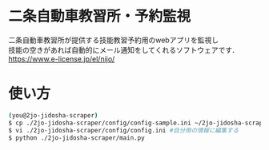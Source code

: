 # 二条自動車教習所・予約監視
二条自動車教習所が提供する技能教習予約用のwebアプリを監視し  
技能の空きがあれば自動的にメール通知をしてくれるソフトウェアです．  
https://www.e-license.jp/el/nijo/

# 使い方
```sh
(you@2jo-jidosha-scraper)
$ cp ./2jo-jidosha-scraper/config/config-sample.ini ~/2jo-jidosha-scraper/config/config.ini
$ vi ./2jo-jidosha-scraper/config/config.ini #自分用の情報に編集する
$ python ./2jo-jidosha-scraper/main.py
```
